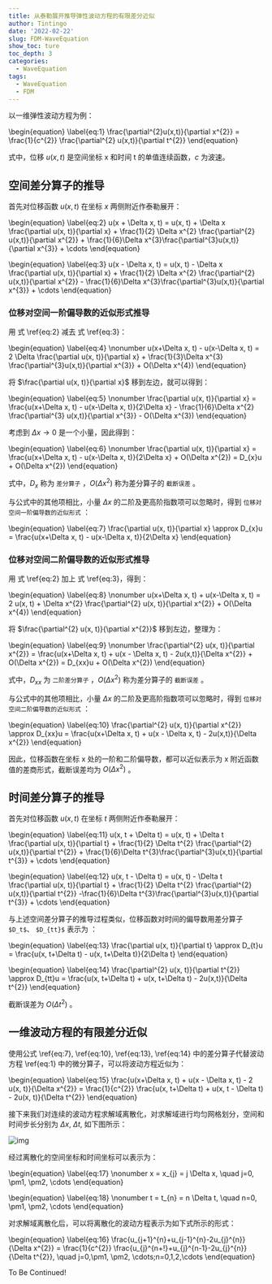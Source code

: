 ```yaml
---
title: 从泰勒展开推导弹性波动方程的有限差分近似
author: Tintingo
date: '2022-02-22'
slug: FDM-WaveEquation
show_toc: ture
toc_depth: 3
categories:
  - WaveEquation
tags:
  - WaveEquation
  - FDM
---
```




以一维弹性波动方程为例：

\begin{equation}
\label{eq:1}
\frac{\partial^{2}u(x,t)}{\partial x^{2}} = \frac{1}{c^{2}} \frac{\partial^{2} u(x,t)}{\partial t^{2}}
\end{equation}

式中，位移 $u(x,t)$ 是空间坐标 x 和时间 t 的单值连续函数，$c$ 为波速。


<a id="org0ba3982"></a>

## 空间差分算子的推导

首先对位移函数 $u(x,t)$ 在坐标 $x$ 两侧附近作泰勒展开：

\begin{equation}
\label{eq:2}
u(x + \Delta x, t) = u(x, t) + \Delta x \frac{\partial u(x, t)}{\partial x} + \frac{1}{2} \Delta x^{2} \frac{\partial^{2} u(x,t)}{\partial x^{2}} + \frac{1}{6}\Delta x^{3}\frac{\partial^{3}u(x,t)}{\partial x^{3}} + \cdots
\end{equation}

\begin{equation}
\label{eq:3}
u(x - \Delta x, t) = u(x, t) - \Delta x \frac{\partial u(x, t)}{\partial x} + \frac{1}{2} \Delta x^{2} \frac{\partial^{2} u(x,t)}{\partial x^{2}} - \frac{1}{6}\Delta x^{3}\frac{\partial^{3}u(x,t)}{\partial x^{3}} + \cdots
\end{equation}


<a id="org526bfd3"></a>

### 位移对空间一阶偏导数的近似形式推导

用 式 \ref{eq:2} 减去 式 \ref{eq:3}：

\begin{equation}
\label{eq:4}
\nonumber
u(x+\Delta x, t) - u(x-\Delta x, t) = 2 \Delta \frac{\partial u(x, t)}{\partial x} + \frac{1}{3}\Delta x^{3} \frac{\partial^{3}u(x,t)}{\partial x^{3}} + O(\Delta x^{4})
\end{equation}

将 $\frac{\partial u(x, t)}{\partial x}$ 移到左边，就可以得到：

\begin{equation}
\label{eq:5}
\nonumber
\frac{\partial u(x, t)}{\partial x} = \frac{u(x+\Delta x, t) - u(x-\Delta x, t)}{2\Delta x} - \frac{1}{6}\Delta x^{2} \frac{\partial^{3} u(x,t)}{\partial x^{3}} - O(\Delta x^{3})
\end{equation}

考虑到 $\Delta x \rightarrow 0$ 是一个小量，因此得到：

\begin{equation}
\label{eq:6}
\nonumber
\frac{\partial u(x, t)}{\partial x} = \frac{u(x+\Delta x, t) - u(x-\Delta x, t)}{2\Delta x} + O(\Delta x^{2})  = D_{x}u + O(\Delta x^{2})
\end{equation}

式中，$D_{x}$ 称为 `差分算子` ，$O(\Delta x^{2})$ 称为差分算子的 `截断误差` 。

与公式中的其他项相比，小量 $\Delta x$ 的二阶及更高阶指数项可以忽略时，得到 `位移对空间一阶偏导数的近似形式` ：

\begin{equation}
\label{eq:7}
\frac{\partial u(x, t)}{\partial x} \approx D_{x}u = \frac{u(x+\Delta x, t) - u(x-\Delta x, t)}{2\Delta x}
\end{equation}


<a id="org4a25ccd"></a>

### 位移对空间二阶偏导数的近似形式推导

用 式 \ref{eq:2} 加上 式 \ref{eq:3}，得到：

\begin{equation}
\label{eq:8}
\nonumber
u(x+\Delta x, t) + u(x-\Delta x, t) = 2 u(x, t) + \Delta x^{2} \frac{\partial^{2} u(x, t)}{\partial x^{2}} + O(\Delta x^{4})
\end{equation}

将 $\frac{\partial^{2} u(x, t)}{\partial x^{2}}$ 移到左边，整理为：

\begin{equation}
\label{eq:9}
\nonumber
\frac{\partial^{2} u(x, t)}{\partial x^{2}}  = \frac{u(x+\Delta x, t) + u(x - \Delta x, t) - 2u(x,t)}{\Delta x^{2}} + O(\Delta x^{2}) = D_{xx}u + O(\Delta x^{2})
\end{equation}

式中，$D_{xx}$ 为 `二阶差分算子` ，$O(\Delta x^{2})$ 称为差分算子的 `截断误差` 。

与公式中的其他项相比，小量 $\Delta x$ 的二阶及更高阶指数项可以忽略时，得到 `位移对空间二阶偏导数的近似形式` ：

\begin{equation}
\label{eq:10}
\frac{\partial^{2} u(x, t)}{\partial x^{2}}  \approx D_{xx}u = \frac{u(x+\Delta x, t) + u(x - \Delta x, t) - 2u(x,t)}{\Delta x^{2}}
\end{equation}

因此，位移函数在坐标 x 处的一阶和二阶偏导数，都可以近似表示为 x 附近函数值的差商形式，截断误差均为 $O(\Delta x^{2})$ 。


<a id="org127a3cc"></a>

## 时间差分算子的推导

首先对位移函数 $u(x,t)$ 在坐标 $t$ 两侧附近作泰勒展开：

\begin{equation}
\label{eq:11}
u(x, t + \Delta t) = u(x, t) + \Delta t \frac{\partial u(x, t)}{\partial t} + \frac{1}{2} \Delta t^{2} \frac{\partial^{2} u(x,t)}{\partial t^{2}} + \frac{1}{6}\Delta t^{3}\frac{\partial^{3}u(x,t)}{\partial t^{3}} + \cdots
\end{equation}

\begin{equation}
\label{eq:12}
u(x, t - \Delta t) = u(x, t) - \Delta t \frac{\partial u(x, t)}{\partial t} + \frac{1}{2} \Delta t^{2} \frac{\partial^{2} u(x,t)}{\partial t^{2}} -\frac{1}{6}\Delta t^{3}\frac{\partial^{3}u(x,t)}{\partial t^{3}} + \cdots
\end{equation}

与上述空间差分算子的推导过程类似，位移函数对时间的偏导数用差分算子 `$D_t$`、 `$D_{tt}$` 表示为 ：

\begin{equation}
\label{eq:13}
\frac{\partial u(x, t)}{\partial t} \approx D_{t}u = \frac{u(x, t+\Delta t) - u(x, t+\Delta t)}{2\Delta t}
\end{equation}

\begin{equation}
\label{eq:14}
\frac{\partial^{2} u(x, t)}{\partial t^{2}}  \approx D_{tt}u = \frac{u(x, t+\Delta t) + u(x, t+\Delta t) - 2u(x,t)}{\Delta t^{2}}
\end{equation}

截断误差为 $O(\Delta t^{2})$ 。


<a id="org3a5e377"></a>

## 一维波动方程的有限差分近似

使用公式 \ref{eq:7}, \ref{eq:10}, \ref{eq:13}, \ref{eq:14} 中的差分算子代替波动方程 \ref{eq:1} 中的微分算子，可以将波动方程近似为：

\begin{equation}
\label{eq:15}
\frac{u(x+\Delta x, t) + u(x - \Delta x, t) - 2 u(x, t)}{\Delta x^{2}} = \frac{1}{c^{2}} \frac{u(x, t+\Delta t) + u(x, t - \Delta t) - 2u(x, t)}{\Delta t^{2}}
\end{equation}

接下来我们对连续的波动方程求解域离散化，对求解域进行均匀网格划分，空间和时间步长分别为 $\Delta x$, $\Delta t$, 如下图所示：

![img](https://vde05-1256575153.cos.ap-beijing.myqcloud.com/img/20220222195645.png)

经过离散化的空间坐标和时间坐标可以表示为：

\begin{equation}
\label{eq:17}
\nonumber
x = x_{j} = j \Delta x, \quad j=0, \pm1, \pm2, \cdots
\end{equation}

\begin{equation}
\label{eq:18}
\nonumber
t = t_{n} = n \Delta t, \quad n=0, \pm1, \pm2, \cdots
\end{equation}

对求解域离散化后，可以将离散化的波动方程表示为如下式所示的形式：

<div>
\begin{equation}
\label{eq:16}
\frac{u_{j+1}^{n}+u_{j-1}^{n}-2u_{j}^{n}}{\Delta x^{2}} = \frac{1}{c^{2}} \frac{u_{j}^{n+!}+u_{j}^{n-1}-2u_{j}^{n}}{\Delta t^{2}}, \quad j=0,\pm1, \pm2, \cdots;n=0,1,2,\cdots
\end{equation}
</div>


To Be Continued!









